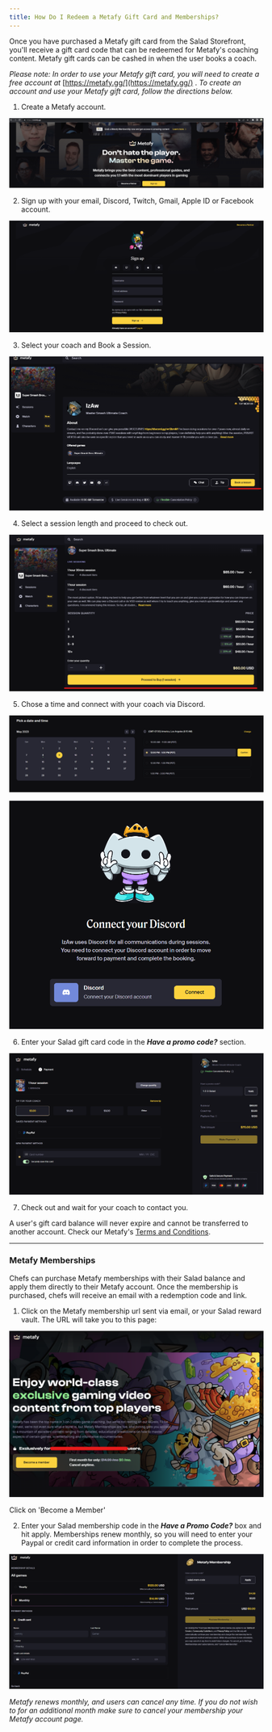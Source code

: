 ```yaml
---
title: How Do I Redeem a Metafy Gift Card and Memberships?
---
```


Once you have purchased a Metafy gift card from the Salad Storefront, you'll receive a gift card code that can be
redeemed for Metafy's coaching content. Metafy gift cards can be cashed in when the user books a coach.

_Please note: In order to use your Metafy gift card, you will need to create a free account at_
[https://metafy.gg/](https://metafy.gg/) . _To create an account and use your Metafy gift card, follow the directions
below._

1. Create a Metafy account.

<!--THE END-->

![](./content/images/Rewards/Redeeming-your-Rewards/Metafy-Gift-Card-1.png)

2. Sign up with your email, Discord, Twitch, Gmail, Apple ID or Facebook account.

<!--THE END-->

![](./content/images/Rewards/Redeeming-your-Rewards/Metafy-Gift-Card-2.png)

3. Select your coach and Book a Session.

<!--THE END-->

![](./content/images/Rewards/Redeeming-your-Rewards/Metafy-Gift-Card-3.png)

4. Select a session length and proceed to check out.

<!--THE END-->

![](./content/images/Rewards/Redeeming-your-Rewards/Metafy-Gift-Card-4.png)

5. Chose a time and connect with your coach via Discord.

<!--THE END-->

![](./content/images/Rewards/Redeeming-your-Rewards/Metafy-Gift-Card-5.png)

![](./content/images/Rewards/Redeeming-your-Rewards/Metafy-Gift-Card-6.png)

6. Enter your Salad gift card code in the **_Have a promo code?_** section.

<!--THE END-->

![](./content/images/Rewards/Redeeming-your-Rewards/Metafy-Gift-Card-7.png)

7. Check out and wait for your coach to contact you.

A user's gift card balance will never expire and cannot be transferred to another account. Check our Metafy's
[Terms and Conditions](https://metafy.notion.site/Metafy-Terms-of-Service-16472ffe2d0443b1bce4ce4ff43b7a1f).

---

### Metafy Memberships

Chefs can purchase Metafy memberships with their Salad balance and apply them directly to their Metafy account. Once the
membership is purchased, chefs will receive an email with a redemption code and link.

1. Click on the Metafy membership url sent via email, or your Salad reward vault. The URL will take you to this page:

![](./content/images/Rewards/Redeeming-your-Rewards/Metafy-Gift-Card-8.png)

Click on 'Become a Member'

2. Enter your Salad membership code in the **_Have a Promo Code?_** box and hit apply. Memberships renew monthly, so you
   will need to enter your Paypal or credit card information in order to complete the process.

![](./content/images/Rewards/Redeeming-your-Rewards/Metafy-Gift-Card-9.png)

_Metafy renews monthly, and users can cancel any time. If you do not wish to for an additional month make sure to cancel
your membership your Metafy account page._
